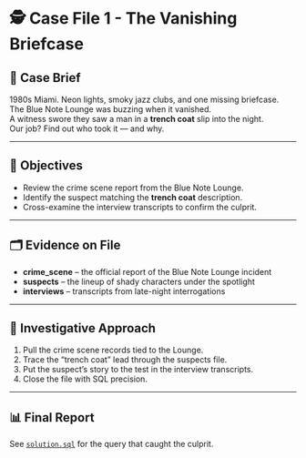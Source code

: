 # 🕵️ Case File 1 - The Vanishing Briefcase

## 📖 Case Brief
1980s Miami. Neon lights, smoky jazz clubs, and one missing briefcase.  
The Blue Note Lounge was buzzing when it vanished.  
A witness swore they saw a man in a **trench coat** slip into the night.  
Our job? Find out who took it — and why.  

---

## 🎯 Objectives
- Review the crime scene report from the Blue Note Lounge.  
- Identify the suspect matching the **trench coat** description.  
- Cross-examine the interview transcripts to confirm the culprit.  

---

## 🗂️ Evidence on File
- **crime_scene** – the official report of the Blue Note Lounge incident  
- **suspects** – the lineup of shady characters under the spotlight  
- **interviews** – transcripts from late-night interrogations  

---

## 🔎 Investigative Approach
1. Pull the crime scene records tied to the Lounge.  
2. Trace the “trench coat” lead through the suspects file.  
3. Put the suspect’s story to the test in the interview transcripts.  
4. Close the file with SQL precision.  

---

## 📊 Final Report
See [`solution.sql`](solution.sql) for the query that caught the culprit.
